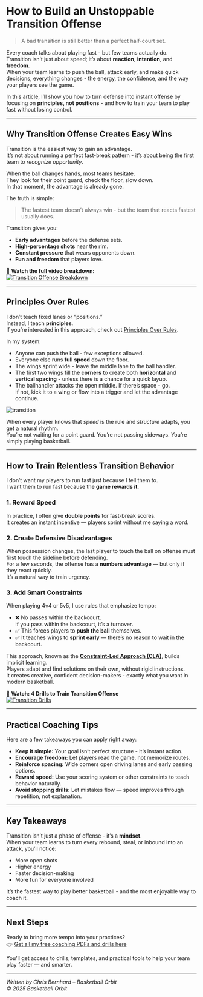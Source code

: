# How to Build an Unstoppable Transition Offense

> A bad transition is still better than a perfect half-court set.

Every coach talks about playing fast - but few teams actually do.  
Transition isn’t just about speed; it’s about **reaction**, **intention**, and **freedom**.  
When your team learns to push the ball, attack early, and make quick decisions, everything changes - the energy, the confidence, and the way your players see the game.

In this article, I’ll show you how to turn defense into instant offense by focusing on **principles, not positions** - and how to train your team to play fast without losing control.

---

## Why Transition Offense Creates Easy Wins

Transition is the easiest way to gain an advantage.  
It’s not about running a perfect fast-break pattern - it’s about being the first team to *recognize opportunity*.

When the ball changes hands, most teams hesitate.  
They look for their point guard, check the floor, slow down.  
In that moment, the advantage is already gone.

The truth is simple:
> The fastest team doesn’t always win - but the team that reacts fastest usually does.

Transition gives you:
- **Early advantages** before the defense sets.
- **High-percentage shots** near the rim.
- **Constant pressure** that wears opponents down.
- **Fun and freedom** that players love.

🎥 **Watch the full video breakdown:**  
[![Transition Offense Breakdown](https://img.youtube.com/vi/WIUktpk29iI/hqdefault.jpg)](https://youtu.be/WIUktpk29iI)

---

## Principles Over Rules

I don’t teach fixed lanes or “positions.”  
Instead, I teach **principles**.  
If you’re interested in this approach, check out [Principles Over Rules](https://transformingbball.com/principles-over-rules/).

In my system:
- Anyone can push the ball - few exceptions allowed.
- Everyone else runs **full speed** down the floor.
- The wings sprint wide - leave the middle lane to the ball handler.
- The first two wings fill the **corners** to create both **horizontal** and **vertical spacing** - unless there is a chance for a quick layup.
- The ballhandler attacks the open middle. If there’s space - go.  
  If not, kick it to a wing or flow into a trigger and let the advantage continue.

![transition](lovable-uploads/transition.webp)

When every player knows that *speed* is the rule and *structure* adapts, you get a natural rhythm.  
You’re not waiting for a point guard. You’re not passing sideways. You’re simply playing basketball.

---

## How to Train Relentless Transition Behavior

I don’t want my players to run fast just because I tell them to.  
I want them to run fast because the **game rewards it**.

### 1. Reward Speed
In practice, I often give **double points** for fast-break scores.  
It creates an instant incentive — players sprint without me saying a word.

### 2. Create Defensive Disadvantages
When possession changes, the last player to touch the ball on offense must first touch the sideline before defending.  
For a few seconds, the offense has a **numbers advantage** — but only if they react quickly.  
It’s a natural way to train urgency.

### 3. Add Smart Constraints
When playing 4v4 or 5v5, I use rules that emphasize tempo:
- ❌ No passes within the backcourt.  
  If you pass within the backcourt, it’s a turnover.
- ✅ This forces players to **push the ball** themselves.
- ✅ It teaches wings to **sprint early** — there’s no reason to wait in the backcourt.

This approach, known as the [**Constraint-Led Approach (CLA)**](blog/constraint-led-approach), builds implicit learning.  
Players adapt and find solutions on their own, without rigid instructions.  
It creates creative, confident decision-makers - exactly what you want in modern basketball.

🎥 **Watch: 4 Drills to Train Transition Offense**  
[![Transition Drills](https://img.youtube.com/vi/DTqeh4D-agI/hqdefault.jpg)](https://youtu.be/DTqeh4D-agI)

---

## Practical Coaching Tips

Here are a few takeaways you can apply right away:
- **Keep it simple:** Your goal isn’t perfect structure - it’s instant action.
- **Encourage freedom:** Let players read the game, not memorize routes.
- **Reinforce spacing:** Wide corners open driving lanes and early passing options.
- **Reward speed:** Use your scoring system or other constraints to teach behavior naturally.
- **Avoid stopping drills:** Let mistakes flow — speed improves through repetition, not explanation.

---

## Key Takeaways

Transition isn’t just a phase of offense - it’s a **mindset**.  
When your team learns to turn every rebound, steal, or inbound into an attack, you’ll notice:
- More open shots  
- Higher energy  
- Faster decision-making  
- More fun for everyone involved

It’s the fastest way to play better basketball - and the most enjoyable way to coach it.

---

## Next Steps

Ready to bring more tempo into your practices?  
👉 [Get all my free coaching PDFs and drills here](/resources)

You’ll get access to drills, templates, and practical tools to help your team play faster — and smarter.

---

*Written by Chris Bernhard – Basketball Orbit*  
*© 2025 Basketball Orbit*
